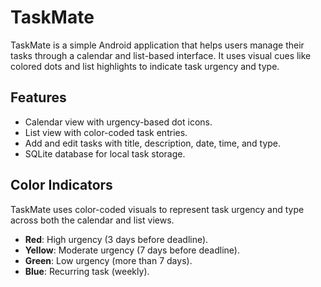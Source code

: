 # TaskMate
TaskMate is a simple Android application that helps users manage their tasks through a calendar and list-based interface. It uses visual cues like colored dots and list highlights to indicate task urgency and type.

## Features
- Calendar view with urgency-based dot icons.
- List view with color-coded task entries.
- Add and edit tasks with title, description, date, time, and type.
- SQLite database for local task storage.

## Color Indicators
TaskMate uses color-coded visuals to represent task urgency and type across both the calendar and list views.
- **Red**: High urgency (3 days before deadline).
- **Yellow**: Moderate urgency (7 days before deadline).
- **Green**: Low urgency (more than 7 days).
- **Blue**: Recurring task (weekly).
